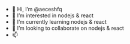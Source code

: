 - 👋 Hi, I’m @aeceshfq
- 👀 I’m interested in nodejs & react
- 🌱 I’m currently learning nodejs & react
- 💞️ I’m looking to collaborate on nodejs & react
- 📫 


<!---
aeceshfq/aeceshfq is a ✨ special ✨ repository because its `README.md` (this file) appears on your GitHub profile.
You can click the Preview link to take a look at your changes.
--->
